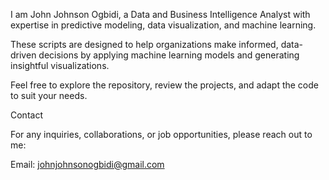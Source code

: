 I am John Johnson Ogbidi, a Data and Business Intelligence Analyst with expertise in predictive modeling, data visualization, and machine learning.

These scripts are designed to help organizations make informed, data-driven decisions by applying machine learning models and generating insightful visualizations.

Feel free to explore the repository, review the projects, and adapt the code to suit your needs.

Contact

For any inquiries, collaborations, or job opportunities, please reach out to me:

Email: johnjohnsonogbidi@gmail.com
